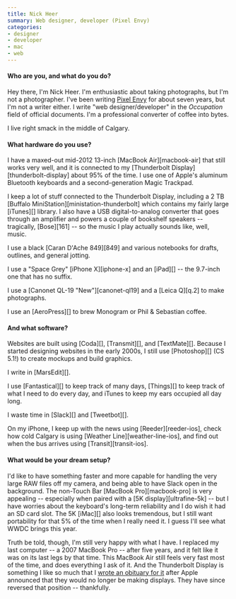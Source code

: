 ```yaml
---
title: Nick Heer
summary: Web designer, developer (Pixel Envy)
categories:
- designer
- developer
- mac
- web
---
```


#### Who are you, and what do you do?

Hey there, I'm Nick Heer. I'm enthusiastic about taking photographs, but I'm not a photographer. I've been writing [Pixel Envy](https://pxlnv.com/ "Nick's website.") for about seven years, but I'm not a writer either. I write "web designer/developer" in the *Occupation* field of official documents. I'm a professional converter of coffee into bytes.

I live right smack in the middle of Calgary.

#### What hardware do you use?

I have a maxed-out mid-2012 13-inch [MacBook Air][macbook-air] that still works very well, and it is connected to my [Thunderbolt Display][thunderbolt-display] about 95% of the time. I use one of Apple's aluminum Bluetooth keyboards and a second-generation Magic Trackpad.

I keep a lot of stuff connected to the Thunderbolt Display, including a 2 TB [Buffalo MiniStation][ministation-thunderbolt] which contains my fairly large [iTunes][] library. I also have a USB digital-to-analog converter that goes through an amplifier and powers a couple of bookshelf speakers -- tragically, [Bose][161] -- so the music I play actually sounds like, well, music.

I use a black [Caran D'Ache 849][849] and various notebooks for drafts, outlines, and general jotting.

I use a "Space Grey" [iPhone X][iphone-x] and an [iPad][] -- the 9.7-inch one that has no suffix.

I use a [Canonet QL-19 "New"][canonet-ql19] and a [Leica Q][q.2] to make photographs.

I use an [AeroPress][] to brew Monogram or Phil & Sebastian coffee.

#### And what software?

Websites are built using [Coda][], [Transmit][], and [TextMate][]. Because I started designing websites in the early 2000s, I still use [Photoshop][] (CS 5.1!) to create mockups and build graphics.

I write in [MarsEdit][].

I use [Fantastical][] to keep track of many days, [Things][] to keep track of what I need to do every day, and iTunes to keep my ears occupied all day long.

I waste time in [Slack][] and [Tweetbot][].

On my iPhone, I keep up with the news using [Reeder][reeder-ios], check how cold Calgary is using [Weather Line][weather-line-ios], and find out when the bus arrives using [Transit][transit-ios].

#### What would be your dream setup?

I'd like to have something faster and more capable for handling the very large RAW files off my camera, and being able to have Slack open in the background. The non-Touch Bar [MacBook Pro][macbook-pro] is very appealing -- especially when paired with a [5K display][ultrafine-5k] -- but I have worries about the keyboard's long-term reliability and I do wish it had an SD card slot. The 5K [iMac][] also looks tremendous, but I still want portability for that 5% of the time when I really need it. I guess I'll see what WWDC brings this year.

Truth be told, though, I'm still very happy with what I have. I replaced my last computer -- a 2007 MacBook Pro -- after five years, and it felt like it was on its last legs by that time. This MacBook Air still feels very fast most of the time, and does everything I ask of it. And the Thunderbolt Display is something I like so much that I [wrote an obituary for it](https://pxlnv.com/blog/requiem-thunderbolt-display/ "Nick's post about the Thunderbolt Display.") after Apple announced that they would no longer be making displays. They have since reversed that position -- thankfully.